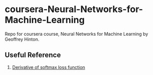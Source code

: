 # coursera-Neural-Networks-for-Machine-Learning
Repo for coursera course, Neural Networks for Machine Learning by Geoffrey Hinton.

## Useful Reference
1. [Derivative of softmax loss function](https://math.stackexchange.com/questions/945871/derivative-of-softmax-loss-function)